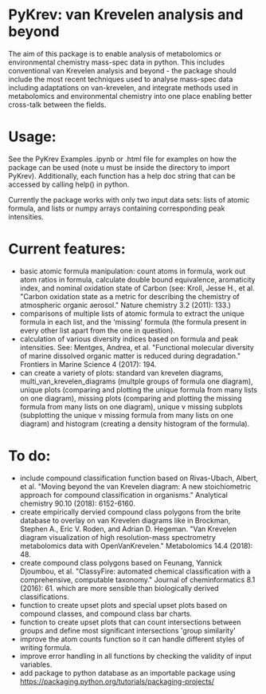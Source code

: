 # PyKrev: van Krevelen analysis and beyond

The aim of this package is to enable analysis of metabolomics or environmental chemistry mass-spec data in python. This includes conventional van Krevelen analysis and beyond - the package should include the most recent techniques used to analyse mass-spec data including adaptations on van-krevelen, and integrate methods used in metabolomics and environmental chemistry into one place enabling better cross-talk between the fields.

# Usage: 
See the PyKrev Examples .ipynb or .html file for examples on how the package can be used (note u must be inside the directory to import PyKrev). Additionally, each function has a help doc string that can be accessed by calling help() in python. 

Currently the package works with only two input data sets: lists of atomic formula, and lists or numpy arrays containing corresponding peak intensities. 

# Current features: 
- basic atomic formula manipulation: count atoms in formula, work out atom ratios in formula, calculate double bound equivalence, aromaticity index, and nominal oxidation state of Carbon (see: Kroll, Jesse H., et al. "Carbon oxidation state as a metric for describing the chemistry of atmospheric organic aerosol." Nature chemistry 3.2 (2011): 133.)
- comparisons of multiple lists of atomic formula to extract the unique formula in each list, and the 'missing' formula (the formula present in every other list apart from the one in question).
- calculation of various diversity indices based on formula and peak intensities. See: Mentges, Andrea, et al. "Functional molecular diversity of marine dissolved organic matter is reduced during degradation." Frontiers in Marine Science 4 (2017): 194.
- can create a variety of plots: standard van krevelen diagrams, multi_van_krevelen_diagrams (multple groups of formula one diagram), unique plots (comparing and plotting the unique formula from many lists on one diagram), missing plots (comparing and plotting the missing formula from many lists on one diagram), unique v missing subplots (subplotting the unique v missing formula from many lists on one diagram) and histogram (creating a density histogram  of the formula).

# To do:
- include compound classification function based on Rivas-Ubach, Albert, et al. "Moving beyond the van Krevelen diagram: A new stoichiometric approach for compound classification in organisms." Analytical chemistry 90.10 (2018): 6152-6160.
- create empirically dervied compound class polygons from the brite database to overlay on van Krevelen diagrams like in Brockman, Stephen A., Eric V. Roden, and Adrian D. Hegeman. "Van Krevelen diagram visualization of high resolution-mass spectrometry metabolomics data with OpenVanKrevelen." Metabolomics 14.4 (2018): 48.
- create compound class polygons based on Feunang, Yannick Djoumbou, et al. "ClassyFire: automated chemical classification with a comprehensive, computable taxonomy." Journal of cheminformatics 8.1 (2016): 61. which are more sensible than biologically derived classifications. 
- function to create upset plots and special upset plots based on compound classes, and compound class bar charts. 
- function to create upset plots that can count intersections between groups and define most significant intersections 'group similarity'
- improve the atom counts function so it can handle different styles of writing formula. 
- improve error handling in all functions by checking the validity of input variables.
- add package to python database as an importable package using https://packaging.python.org/tutorials/packaging-projects/
